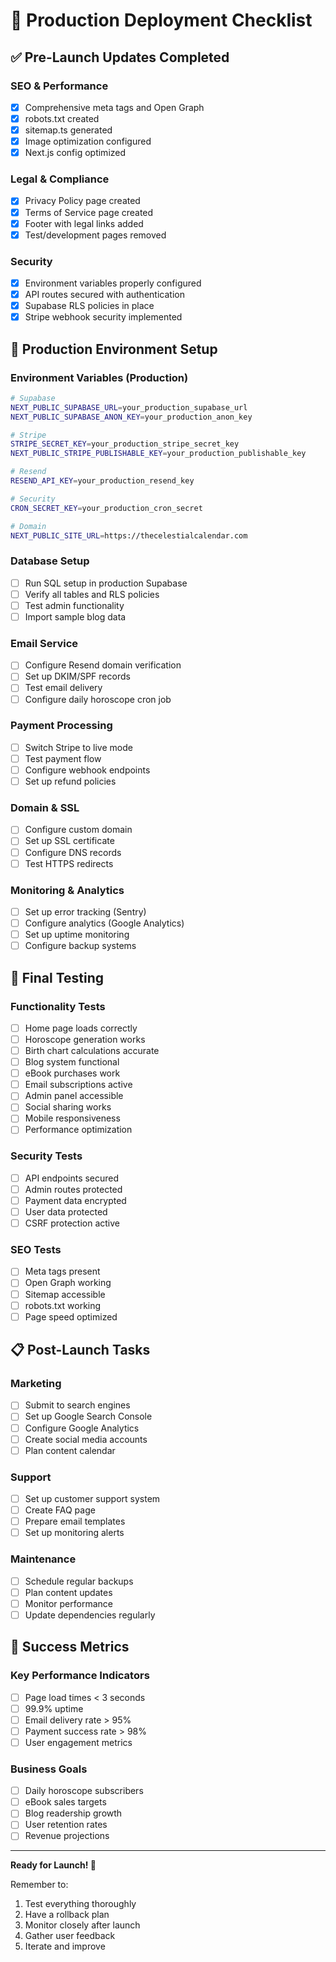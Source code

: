# 🚀 Production Deployment Checklist

## ✅ Pre-Launch Updates Completed

### SEO & Performance
- [x] Comprehensive meta tags and Open Graph
- [x] robots.txt created
- [x] sitemap.ts generated
- [x] Image optimization configured
- [x] Next.js config optimized

### Legal & Compliance
- [x] Privacy Policy page created
- [x] Terms of Service page created
- [x] Footer with legal links added
- [x] Test/development pages removed

### Security
- [x] Environment variables properly configured
- [x] API routes secured with authentication
- [x] Supabase RLS policies in place
- [x] Stripe webhook security implemented

## 🔧 Production Environment Setup

### Environment Variables (Production)
```bash
# Supabase
NEXT_PUBLIC_SUPABASE_URL=your_production_supabase_url
NEXT_PUBLIC_SUPABASE_ANON_KEY=your_production_anon_key

# Stripe
STRIPE_SECRET_KEY=your_production_stripe_secret_key
NEXT_PUBLIC_STRIPE_PUBLISHABLE_KEY=your_production_publishable_key

# Resend
RESEND_API_KEY=your_production_resend_key

# Security
CRON_SECRET_KEY=your_production_cron_secret

# Domain
NEXT_PUBLIC_SITE_URL=https://thecelestialcalendar.com
```

### Database Setup
- [ ] Run SQL setup in production Supabase
- [ ] Verify all tables and RLS policies
- [ ] Test admin functionality
- [ ] Import sample blog data

### Email Service
- [ ] Configure Resend domain verification
- [ ] Set up DKIM/SPF records
- [ ] Test email delivery
- [ ] Configure daily horoscope cron job

### Payment Processing
- [ ] Switch Stripe to live mode
- [ ] Test payment flow
- [ ] Configure webhook endpoints
- [ ] Set up refund policies

### Domain & SSL
- [ ] Configure custom domain
- [ ] Set up SSL certificate
- [ ] Configure DNS records
- [ ] Test HTTPS redirects

### Monitoring & Analytics
- [ ] Set up error tracking (Sentry)
- [ ] Configure analytics (Google Analytics)
- [ ] Set up uptime monitoring
- [ ] Configure backup systems

## 🧪 Final Testing

### Functionality Tests
- [ ] Home page loads correctly
- [ ] Horoscope generation works
- [ ] Birth chart calculations accurate
- [ ] Blog system functional
- [ ] eBook purchases work
- [ ] Email subscriptions active
- [ ] Admin panel accessible
- [ ] Social sharing works
- [ ] Mobile responsiveness
- [ ] Performance optimization

### Security Tests
- [ ] API endpoints secured
- [ ] Admin routes protected
- [ ] Payment data encrypted
- [ ] User data protected
- [ ] CSRF protection active

### SEO Tests
- [ ] Meta tags present
- [ ] Open Graph working
- [ ] Sitemap accessible
- [ ] robots.txt working
- [ ] Page speed optimized

## 📋 Post-Launch Tasks

### Marketing
- [ ] Submit to search engines
- [ ] Set up Google Search Console
- [ ] Configure Google Analytics
- [ ] Create social media accounts
- [ ] Plan content calendar

### Support
- [ ] Set up customer support system
- [ ] Create FAQ page
- [ ] Prepare email templates
- [ ] Set up monitoring alerts

### Maintenance
- [ ] Schedule regular backups
- [ ] Plan content updates
- [ ] Monitor performance
- [ ] Update dependencies regularly

## 🎯 Success Metrics

### Key Performance Indicators
- [ ] Page load times < 3 seconds
- [ ] 99.9% uptime
- [ ] Email delivery rate > 95%
- [ ] Payment success rate > 98%
- [ ] User engagement metrics

### Business Goals
- [ ] Daily horoscope subscribers
- [ ] eBook sales targets
- [ ] Blog readership growth
- [ ] User retention rates
- [ ] Revenue projections

---

**Ready for Launch! 🚀**

Remember to:
1. Test everything thoroughly
2. Have a rollback plan
3. Monitor closely after launch
4. Gather user feedback
5. Iterate and improve 